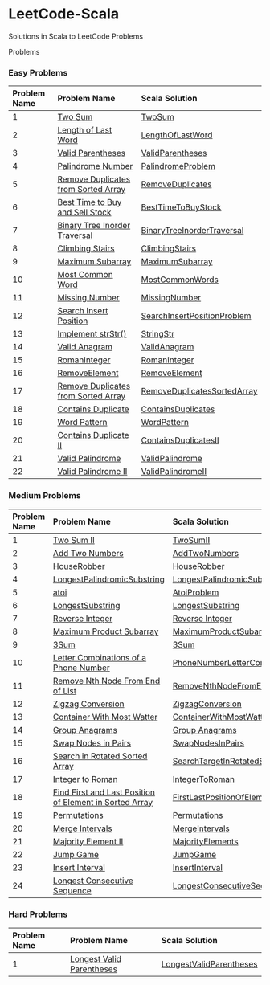 # LeetCode-Scala

Solutions in Scala to LeetCode Problems

Problems

### Easy Problems

| Problem Name | Problem Name                                                                                                                                                          | Scala Solution                                                                                    |
|:-------------|:----------------------------------------------------------------------------------------------------------------------------------------------------------------------|:--------------------------------------------------------------------------------------------------|
| 1            | [Two Sum](https://leetcode.com/problems/two-sum/)                                                                                                                     | [TwoSum](src/main/scala/com/leetcode/easy/TwoSum.scala)                                           |
| 2            | [Length of Last Word](https://leetcode.com/problems/length-of-last-word/)                                                                                             | [LengthOfLastWord](src/main/scala/com/leetcode/easy/LengthOfLastWord.scala)                       |
| 3            | [Valid Parentheses](https://leetcode.com/problems/valid-parentheses/)                                                                                                 | [ValidParentheses](src/main/scala/com/leetcode/easy/ValidParentheses.scala)                       |
| 4            | [Palindrome Number](https://leetcode.com/problems/palindrome-number/)                                                                                                 | [PalindromeProblem](src/main/scala/com/leetcode/easy/PalindromeProblem.scala)                     |
| 5            | [Remove Duplicates from Sorted Array](https://leetcode.com/problems/remove-duplicates-from-sorted-array/)                                                             | [RemoveDuplicates](src/main/scala/com/leetcode/easy/RemoveDuplicates.scala)                       |
| 6            | [Best Time to Buy and Sell Stock](https://leetcode.com/problems/best-time-to-buy-and-sell-stock/)                                                                     | [BestTimeToBuyStock](src/main/scala/com/leetcode/easy/BestTimeToBuyStock.scala)                   |
| 7            | [Binary Tree Inorder Traversal](https://leetcode.com/problems/binary-tree-inorder-traversal/)                                                                         | [BinaryTreeInorderTraversal](src/main/scala/com/leetcode/easy/BinaryTreeInorderTraversal.scala)   |
| 8            | [Climbing Stairs](https://leetcode.com/problems/climbing-stairs/)                                                                                                     | [ClimbingStairs](src/main/scala/com/leetcode/easy/ClimbingStairs.scala)                           |
| 9            | [Maximum Subarray](https://leetcode.com/problems/maximum-subarray/)                                                                                                   | [MaximumSubarray](src/main/scala/com/leetcode/easy/MaximumSubarray.scala)                         |
| 10           | [Most Common Word](https://leetcode.com/problems/most-common-word/)                                                                                                   | [MostCommonWords](src/main/scala/com/leetcode/easy/MostCommonWords.scala)                         |
| 11           | [Missing Number](https://leetcode.com/problems/missing-number/)                                                                                                       | [MissingNumber](src/main/scala/com/leetcode/easy/MissingNumber.scala)                             |
| 12           | [Search Insert Position](https://leetcode.com/problems/search-insert-position/)                                                                                       | [SearchInsertPositionProblem](src/main/scala/com/leetcode/easy/SearchInsertPositionProblem.scala) |
| 13           | [Implement strStr()](https://leetcode.com/problems/implement-strstr/)                                                                                                 | [StringStr](src/main/scala/com/leetcode/easy/StringStr.scala)                                     |
| 14           | [Valid Anagram](https://leetcode.com/problems/valid-anagram/)                                                                                                         | [ValidAnagram](src/main/scala/com/leetcode/easy/ValidAnagram.scala)                               |
| 15           | [RomanInteger](https://leetcode.com/problems/roman-to-integer/)                                                                                                       | [RomanInteger](src/main/scala/com/leetcode/easy/RomanInteger.scala)                               |
| 16           | [RemoveElement](https://leetcode.com/problems/remove-element/)                                                                                                        | [RemoveElement](src/main/scala/com/leetcode/easy/RemoveElement.scala)                             |
| 17           | [Remove Duplicates from Sorted Array](https://leetcode.com/problems/remove-duplicates-from-sorted-array/)                                                             | [RemoveDuplicatesSortedArray](src/main/scala/com/leetcode/easy/RemoveDuplicatesSortedArray.scala) |
| 18           | [Contains Duplicate](https://leetcode.com/problems/contains-duplicate/)                                                                                               | [ContainsDuplicates](src/main/scala/com/leetcode/easy/ContainsDuplicates$.scala)                  |
| 19           | [Word Pattern](https://leetcode.com/problems/word-pattern/)                                                                                                           | [WordPattern](src/main/scala/com/leetcode/easy/WordPattern.scala)                                 |
| 20           | [Contains Duplicate II](https://leetcode.com/problems/contains-duplicate-ii/)                                                                                         | [ContainsDuplicatesII](src/main/scala/com/leetcode/easy/ContainsDuplicatesII.scala)               |
| 21           | [Valid Palindrome](https://leetcode.com/problems/valid-palindrome/)                                                                                                   | [ValidPalindrome](src/main/scala/com/leetcode/easy/ValidPalindrome.scala)                         |
| 22           | [Valid Palindrome II](https://leetcode.com/problems/valid-palindrome-ii/)                                                                                             | [ValidPalindromeII](src/main/scala/com/leetcode/easy/ValidPalindromeII.scala)                     |

### Medium Problems

| Problem Name | Problem Name                                                                                                                                                                                                | Scala Solution                                                                                                                                         |
|:-------------|:------------------------------------------------------------------------------------------------------------------------------------------------------------------------------------------------------------|:-------------------------------------------------------------------------------------------------------------------------------------------------------|
| 1            | [Two Sum II](https://leetcode.com/problems/two-sum-ii-input-array-is-sorted/submissions/)                                                                                                                   | [TwoSumII](src/main/scala/com/letcode/medium/TwoSumII.scala)                                                                                           |
| 2            | [Add Two Numbers](https://leetcode.com/problems/add-two-numbers/)                                                                                                                                           | [AddTwoNumbers](src/main/scala/com/letcode/medium/AddTwoNumbers.scala)                                                                                 |
| 3            | [HouseRobber](https://leetcode.com/problems/house-robber/)                                                                                                                                                  | [HouseRobber](src/main/scala/com/letcode/medium/HouseRobber.scala)                                                                                     |
| 4            | [LongestPalindromicSubstring](https://leetcode.com/problems/longest-palindromic-substring/)                                                                                                                 | [LongestPalindromicSubstring](src/main/scala/com/letcode/medium/LongestPalindromicSubstring.scala)                                                     |
| 5            | [atoi](https://leetcode.com/problems/string-to-integer-atoi/)                                                                                                                                               | [AtoiProblem](src/main/scala/com/letcode/medium/AtoiProblem.scala)                                                                                     |
| 6            | [LongestSubstring](https://leetcode.com/problems/longest-substring-without-repeating-characters/)                                                                                                           | [LongestSubstring](src/main/scala/com/letcode/medium/LongestSubstring.scala)                                                                           |
| 7            | [Reverse Integer](https://leetcode.com/problems/reverse-integer/)                                                                                                                                           | [Reverse Integer](src/main/scala/com/letcode/medium/ReverseInteger.scala)                                                                              |
| 8            | [Maximum Product Subarray](https://leetcode.com/problems/maximum-product-subarray/)                                                                                                                         | [MaximumProductSubarray](src/main/scala/com/letcode/medium/MaximumProductSubarray.scala)                                                               |
| 9            | [3Sum](https://leetcode.com/problems/3sum/)                                                                                                                                                                 | [3Sum](src/main/scala/com/letcode/medium/ThreeSum.scala)                                                                                               |
| 10           | [Letter Combinations of a Phone Number](https://leetcode.com/problems/letter-combinations-of-a-phone-number/)                                                                                               | [PhoneNumberLetterCombinations](src/main/scala/com/letcode/medium/PhoneNumberLetterCombinations.scala)                                                 |
| 11           | [Remove Nth Node From End of List](https://leetcode.com/problems/remove-nth-node-from-end-of-list/)                                                                                                         | [RemoveNthNodeFromEndOfList](src/main/scala/com/letcode/medium/RemoveNthNodeFromEndOfList.scala)                                                       |
| 12           | [Zigzag Conversion](https://leetcode.com/problems/zigzag-conversion/)                                                                                                                                       | [ZigzagConversion](src/main/scala/com/letcode/medium/ZigzagConversion.scala)                                                                           |
| 13           | [Container With Most Watter](https://leetcode.com/problems/container-with-most-water/)                                                                                                                      | [ContainerWithMostWatter](src/main/scala/com/letcode/medium/ContainerWithMostWatter.scala)                                                             |
| 14           | [Group Anagrams](https://leetcode.com/problems/group-anagrams/)                                                                                                                                             | [Group Anagrams](src/main/scala/com/letcode/medium/GroupAnagrams.scala)                                                                                |
| 15           | [Swap Nodes in Pairs](https://leetcode.com/problems/swap-nodes-in-pairs/)                                                                                                                                   | [SwapNodesInPairs](src/main/scala/com/letcode/medium/SwapNodesInPairs.scala)                                                                           |
| 16           | [Search in Rotated Sorted Array](https://leetcode.com/problems/search-in-rotated-sorted-array/)                                                                                                             | [SearchTargetInRotatedSortedArray](src/main/scala/com/letcode/medium/SearchTargetInRotatedSortedArray.scala)                                           |
| 17           | [Integer to Roman](https://leetcode.com/problems/integer-to-roman/)                                                                                                                                         | [IntegerToRoman](src/main/scala/com/letcode/medium/IntegerToRoman.scala)                                                                               |
| 18           | [Find First and Last Position of Element in Sorted Array](https://leetcode.com/problems/find-first-and-last-position-of-element-in-sorted-array/)                                                           | [FirstLastPositionOfElementInSortedArray](src/main/scala/com/letcode/medium/FirstLastPositionOfElementInSortedArray.scala)                             |
| 19           | [Permutations](https://leetcode.com/problems/permutations/)                                                                                                                                                 | [Permutations](src/main/scala/com/letcode/medium/Permutations.scala)                                                                                   |
| 20           | [Merge Intervals](https://leetcode.com/problems/merge-intervals/)                                                                                                                                           | [MergeIntervals](src/main/scala/com/letcode/medium/Permutations.scala)                                                                                 |
| 21           | [Majority Element II](https://leetcode.com/problems/majority-element-ii/)                                                                                                                                   | [MajorityElements](src/main/scala/com/letcode/medium/MajorityElements.scala)                                                                           |
| 22           | [Jump Game](https://leetcode.com/problems/jump-game/)                                                                                                                                                       | [JumpGame](src/main/scala/com/letcode/medium/JumpGame.scala)                                                                                           |
| 23           | [Insert Interval](https://leetcode.com/problems/insert-interval/submissions/)                                                                                                                               | [InsertInterval](src/main/scala/com/letcode/medium/InsertInterval.scala)                                                                               |
| 24           | [ Longest Consecutive Sequence](https://leetcode.com/problems/longest-consecutive-sequence/)                                                                                                                | [LongestConsecutiveSequence](src/main/scala/com/letcode/medium/LongestConsecutiveSequence.scala)                                                       |


### Hard Problems

| Problem Name | Problem Name                                                                                                                                           | Scala Solution                                                                                                             |
|:-------------|:-------------------------------------------------------------------------------------------------------------------------------------------------------|:---------------------------------------------------------------------------------------------------------------------------|
| 1            | [Longest Valid Parentheses](https://leetcode.com/problems/longest-valid-parentheses/)                                                                  | [LongestValidParentheses](src/main/scala/com/letcode/medium/LongestValidParentheses.scala)                                 |
